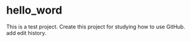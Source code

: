 # hello_word
This is a test project. Create this project for studying how to use GitHub.
add edit history.
